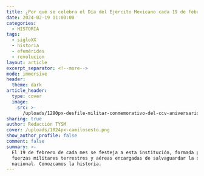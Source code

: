```yaml
---
title: ¿Por qué se celebra el Día del Ejército Mexicano cada 19 de febrero?
date: 2024-02-19 11:00:00
categories:
  - HISTORIA
tags:
  - sigloXX
  - historia
  - efemérides
  - revolucion
layout: article
excerpt_separator: <!--more-->
mode: immersive
header:
  theme: dark
article_header:
  type: cover
  image:
    src: >-
      /uploads/1280px-desfile-militar-conmemorativo-del-ccv-aniversario-del-inicio-de-la-independencia-de-mexico-21287891159.jpg
sharing: true
author: Redacción TYSM
cover: /uploads/1024px-camilosesto.png
show_author_profile: false
comment: false
summary: >-
  El 19 de febrero de cada mes se festeja a esta institución, formada por las
  fuerzas militares terrestres y aéreas encargadas de salvaguardar la soberanía
  nacional. Conozcamos la historia.
---
```

